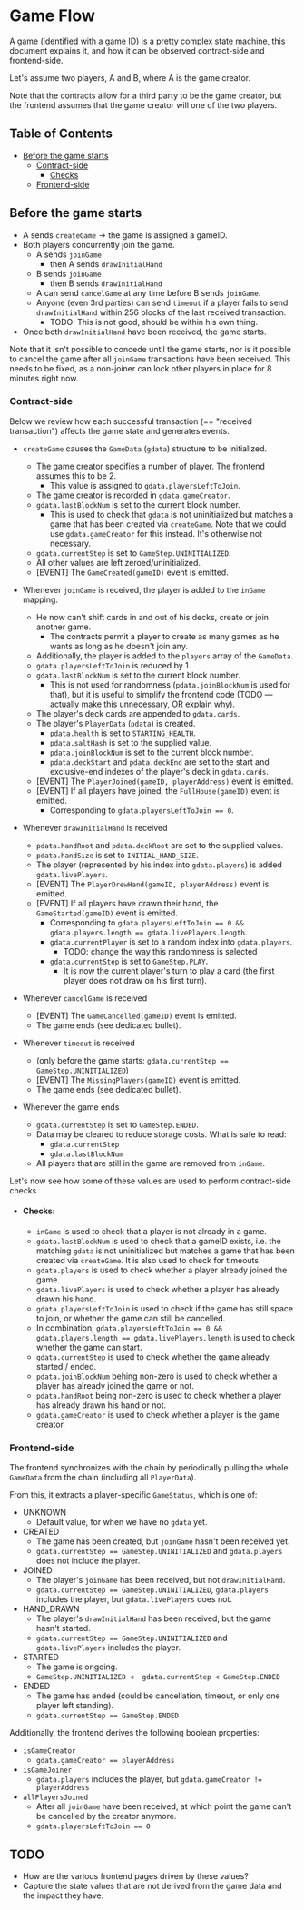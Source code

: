 # Game Flow

A game (identified with a game ID) is a pretty complex state machine, this document explains it,
and how it can be observed contract-side and frontend-side.

Let's assume two players, A and B, where A is the game creator.

Note that the contracts allow for a third party to be the game creator, but the frontend assumes
that the game creator will one of the two players.

## Table of Contents

- [Before the game starts](#before-the-game-starts)
    - [Contract-side](#contract-side)
        - [Checks](#checks)
    - [Frontend-side](#frontend-side)

## Before the game starts

- A sends `createGame` → the game is assigned a gameID.
- Both players concurrently join the game.
  - A sends `joinGame`
      - then A sends `drawInitialHand`
  - B sends `joinGame`
      - then B sends `drawInitialHand`
  - A can send `cancelGame` at any time before B sends `joinGame`.
  - Anyone (even 3rd parties) can send `timeout` if a player fails to send `drawInitialHand` within
    256 blocks of the last received transaction.
      - TODO: This is not good, should be within his own thing. 
- Once both `drawInitialHand` have been received, the game starts.

Note that it isn't possible to concede until the game starts, nor is it possible to cancel the game
after all `joinGame` transactions have been received. This needs to be fixed, as a non-joiner
can lock other players in place for 8 minutes right now.

### Contract-side

Below we review how each successful transaction (== "received transaction") affects the game state
and generates events.

- `createGame` causes the `GameData` (`gdata`) structure to be initialized.
    - The game creator specifies a number of player. The frontend assumes this to be 2.
        - This value is assigned to `gdata.playersLeftToJoin`.
    - The game creator is recorded in `gdata.gameCreator`.
    - `gdata.lastBlockNum` is set to the current block number.
        - This is used to check that `gdata` is not uninitialized but matches a game that has been
          created via `createGame`. Note that we could use `gdata.gameCreator` for this instead.
          It's otherwise not necessary.
    - `gdata.currentStep` is set to `GameStep.UNINITIALIZED`.
    - All other values are left zeroed/uninitialized.
    - \[EVENT\] The `GameCreated(gameID)` event is emitted.


- Whenever `joinGame` is received, the player is added to the `inGame` mapping.
    - He now can't shift cards in and out of his decks, create or join another game.
        - The contracts permit a player to create as many games as he wants as long as he
          doesn't join any.
    - Additionally, the player is added to the `players` array of the `GameData`.
    - `gdata.playersLeftToJoin` is reduced by 1.
    - `gdata.lastBlockNum` is set to the current block number.
        - This is not used for randomness (`pdata.joinBlockNum` is used for that), but it is useful
          to simplify the frontend code (TODO — actually make this unnecessary, OR explain why).
    - The player's deck cards are appended to `gdata.cards`.
    - The player's `PlayerData` (`pdata`) is created.
        - `pdata.health` is set to `STARTING_HEALTH`.
        - `pdata.saltHash` is set to the supplied value.
        - `pdata.joinBlockNum` is set to the current block number.
        - `pdata.deckStart` and `pdata.deckEnd` are set to the start and exclusive-end indexes of
           the player's deck in `gdata.cards`.
    - \[EVENT\] The `PlayerJoined(gameID, playerAddress)` event is emitted.
    - \[EVENT\] If all players have joined, the `FullHouse(gameID)` event is emitted.
        - Corresponding to `gdata.playersLeftToJoin == 0`.


- Whenever `drawInitialHand` is received
    - `pdata.handRoot` and `pdata.deckRoot` are set to the supplied values.
    - `pdata.handSize` is set to `INITIAL_HAND_SIZE`.
    - The player (represented by his index into `gdata.players`) is added `gdata.livePlayers`.
    - \[EVENT\] The `PlayerDrewHand(gameID, playerAddress)` event is emitted.
    - \[EVENT\] If all players have drawn their hand, the `GameStarted(gameID)` event is emitted.
        - Corresponding to `gdata.playersLeftToJoin == 0 &&
          gdata.players.length == gdata.livePlayers.length`. 
        - `gdata.currentPlayer` is set to a random index into `gdata.players`.
            - TODO: change the way this randomness is selected
        - `gdata.currentStep` is set to `GameStep.PLAY`.
            - It is now the current player's turn to play a card (the first player does not draw on
              his first turn).


- Whenever `cancelGame` is received
    - \[EVENT\] The `GameCancelled(gameID)` event is emitted.
    - The game ends (see dedicated bullet).


- Whenever `timeout` is received
    - (only before the game starts: `gdata.currentStep == GameStep.UNINITIALIZED`)
    - \[EVENT\] The `MissingPlayers(gameID)` event is emitted.
    - The game ends (see dedicated bullet).


- Whenever the game ends
    - `gdata.currentStep` is set to `GameStep.ENDED`.
    - Data may be cleared to reduce storage costs. What is safe to read:
        - `gdata.currentStep`
        - `gdata.lastBlockNum`
    - All players that are still in the game are removed from `inGame`.

Let's now see how some of these values are used to perform contract-side checks

- #### Checks:
    - `inGame` is used to check that a player is not already in a game. 
    - `gdata.lastBlockNum` is used to check that a gameID exists, i.e. the matching `gdata` is not
      uninitialized but matches a game that has been created via `createGame`. It is also used to
      check for timeouts.
    - `gdata.players` is used to check whether a player already joined the game.
    - `gdata.livePlayers` is used to check whether a player has already drawn his hand.
    - `gdata.playersLeftToJoin` is used to check if the game has still space to join, or whether the
      game can still be cancelled.
    - In combination, `gdata.playersLeftToJoin == 0 && gdata.players.length ==
      gdata.livePlayers.length` is used to check whether the game can start.
    - `gdata.currentStep` is used to check whether the game already started / ended.
    - `pdata.joinBlockNum` behing non-zero is used to check whether a player has already joined the
      game or not.
    - `pdata.handRoot` being non-zero is used to check whether a player has already drawn
      his hand or not.
    - `gdata.gameCreator` is used to check whether a player is the game creator.

### Frontend-side

The frontend synchronizes with the chain by periodically pulling the whole `GameData` from the chain
(including all `PlayerData`).

From this, it extracts a player-specific `GameStatus`, which is one of:

- UNKNOWN
    - Default value, for when we have no `gdata` yet.
- CREATED
    - The game has been created, but `joinGame` hasn't been received yet.
    - `gdata.currentStep == GameStep.UNINITIALIZED` and `gdata.players` does not include the player.
- JOINED
    - The player's `joinGame` has been received, but not `drawInitialHand`.
    - `gdata.currentStep == GameStep.UNINITIALIZED`, `gdata.players` includes the player, but
      `gdata.livePlayers` does not.
- HAND_DRAWN
    - The player's `drawInitialHand` has been received, but the game hasn't started.
    - `gdata.currentStep == GameStep.UNINITIALIZED` and `gdata.livePlayers` includes the player.
- STARTED
    - The game is ongoing. 
    - `GameStep.UNINITIALIZED <  gdata.currentStep < GameStep.ENDED`
- ENDED
    - The game has ended (could be cancellation, timeout, or only one player left standing).
    - `gdata.currentStep == GameStep.ENDED`

Additionally, the frontend derives the following boolean properties:

- `isGameCreator`
    - `gdata.gameCreator == playerAddress`
- `isGameJoiner`
    - `gdata.players` includes the player, but `gdata.gameCreator != playerAddress`
- `allPlayersJoined`
    - After all `joinGame` have been received, at which point the game can't be cancelled by the
      creator anymore.
    - `gdata.playersLeftToJoin == 0`

## TODO

- How are the various frontend pages driven by these values?
- Capture the state values that are not derived from the game data and the impact they have.